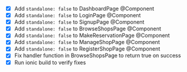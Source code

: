 - [x] Add `standalone: false` to DashboardPage @Component
- [x] Add `standalone: false` to LoginPage @Component
- [x] Add `standalone: false` to SignupPage @Component
- [x] Add `standalone: false` to BrowseShopsPage @Component
- [x] Add `standalone: false` to MakeReservationPage @Component
- [x] Add `standalone: false` to ManageShopPage @Component
- [x] Add `standalone: false` to RegisterShopPage @Component
- [x] Fix handler function in BrowseShopsPage to return true on success
- [x] Run ionic build to verify fixes
